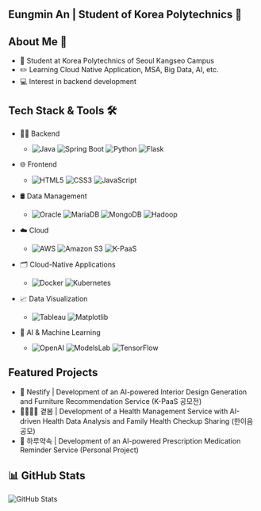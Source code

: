 ## Eungmin An | Student of Korea Polytechnics 👋

## About Me 💁
- 🌱 Student at Korea Polytechnics of Seoul Kangseo Campus
- ✏️ Learning Cloud Native Application, MSA, Big Data, AI, etc.
- 💻 Interest in backend development

## Tech Stack & Tools 🛠️
- 🧑‍💻 Backend
  - ![Java](https://img.shields.io/badge/Java-ED8B00?style=for-the-badge&logo=java&logoColor=white) ![Spring Boot](https://img.shields.io/badge/Spring%20Boot-6DB33F?style=for-the-badge&logo=springboot&logoColor=white) ![Python](https://img.shields.io/badge/Python-3776AB?style=for-the-badge&logo=python&logoColor=white) ![Flask](https://img.shields.io/badge/Flask-000000?style=for-the-badge&logo=flask&logoColor=white)
  
- 🌐 Frontend
  - ![HTML5](https://img.shields.io/badge/HTML5-E34F26?style=for-the-badge&logo=html5&logoColor=white) ![CSS3](https://img.shields.io/badge/CSS3-1572B6?style=for-the-badge&logo=css3&logoColor=white) ![JavaScript](https://img.shields.io/badge/JavaScript-F7DF1E?style=for-the-badge&logo=javascript&logoColor=black)

- 🛢️ Data Management
  - ![Oracle](https://img.shields.io/badge/Oracle-F80000?style=for-the-badge&logo=oracle&logoColor=white) ![MariaDB](https://img.shields.io/badge/MariaDB-003545?style=for-the-badge&logo=mariadb&logoColor=white) ![MongoDB](https://img.shields.io/badge/MongoDB-47A248?style=for-the-badge&logo=mongodb&logoColor=white) ![Hadoop](https://img.shields.io/badge/Hadoop-66CCFF?style=for-the-badge&logo=apachehadoop&logoColor=black)

- ☁️ Cloud
  - ![AWS](https://img.shields.io/badge/AWS-232F3E?style=for-the-badge&logo=amazonaws&logoColor=white) ![Amazon S3](https://img.shields.io/badge/Amazon%20S3-569A31?style=for-the-badge&logo=amazons3&logoColor=white) ![K-PaaS](https://img.shields.io/badge/K--PaaS-0052CC?style=for-the-badge&logo=cloud&logoColor=white)

- 🗂️ Cloud-Native Applications
  - ![Docker](https://img.shields.io/badge/Docker-2496ED?style=for-the-badge&logo=docker&logoColor=white) ![Kubernetes](https://img.shields.io/badge/Kubernetes-326CE5?style=for-the-badge&logo=kubernetes&logoColor=white)
  
- 📈 Data Visualization
  - ![Tableau](https://img.shields.io/badge/Tableau-E97627?style=for-the-badge&logo=tableau&logoColor=white) ![Matplotlib](https://img.shields.io/badge/Matplotlib-3776AB?style=for-the-badge&logo=matplotlib&logoColor=white)
  
- 🧠 AI & Machine Learning
  - ![OpenAI](https://img.shields.io/badge/OpenAI-412991?style=for-the-badge&logo=openai&logoColor=white) ![ModelsLab](https://img.shields.io/badge/ModelsLab-0052CC?style=for-the-badge&logo=googlecolab&logoColor=white) ![TensorFlow](https://img.shields.io/badge/TensorFlow-FF6F00?style=for-the-badge&logo=tensorflow&logoColor=white)

## Featured Projects
- 🏡 Nestify | Development of an AI-powered Interior Design Generation and Furniture Recommendation Service (K-PaaS 공모전)
- 👨‍👩‍👧‍👦 곁봄 | Development of a Health Management Service with AI-driven Health Data Analysis and Family Health Checkup Sharing (한이음 공모)
- 💊 하루약속 | Development of an AI-powered Prescription Medication Reminder Service (Personal Project)

## 📊 GitHub Stats

![GitHub Stats](https://github-readme-stats.vercel.app/api?username=사용자명&show_icons=true&theme=radical)

<!--
**masche14/masche14** is a ✨ _special_ ✨ repository because its `README.md` (this file) appears on your GitHub profile.

Here are some ideas to get you started:

- 🔭 I’m currently working on ...
- 🌱 I’m currently learning ...
- 👯 I’m looking to collaborate on ...
- 🤔 I’m looking for help with ...
- 💬 Ask me about ...
- 📫 How to reach me: ...
- 😄 Pronouns: ...
- ⚡ Fun fact: ...
-->
